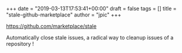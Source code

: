 +++
date = "2019-03-13T17:53:41+00:00"
draft = false
tags = []
title = "stale-github-marketplace"
author = "jpic"
+++

https://github.com/marketplace/stale

Automatically close stale issues, a radical way to cleanup issues of a repository !
